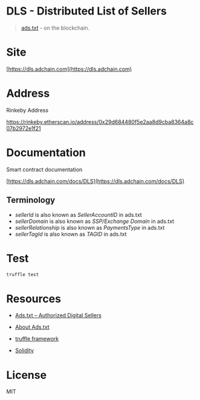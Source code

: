 # DLS - Distributed List of Sellers

> [ads.txt](https://iabtechlab.com/ads-txt/) - on the blockchain.

# Site

[https://dls.adchain.com](https://dls.adchain.com)

# Address

Rinkeby Address

https://rinkeby.etherscan.io/address/0x29d684480f5e2aa8d9cba8364a8c07b2972e1f21

# Documentation

Smart contract documentation

[https://dls.adchain.com/docs/DLS](https://dls.adchain.com/docs/DLS)

## Terminology

 - *sellerId* is also known as *SellerAccountID* in ads.txt
 - *sellerDomain* is also known as *SSP/Exchange Domain* in ads.txt
 - *sellerRelationship* is also known as *PaymentsType* in ads.txt
 - *sellerTagId* is also known as *TAGID* in ads.txt

# Test

```bash
truffle test
```

# Resources

- [Ads.txt – Authorized Digital Sellers](https://iabtechlab.com/ads-txt/)

- [About Ads.txt](https://iabtechlab.com/ads-txt-about/)

- [truffle framework](https://github.com/trufflesuite/truffle)

- [Solidity](https://solidity.readthedocs.io)

# License

MIT
